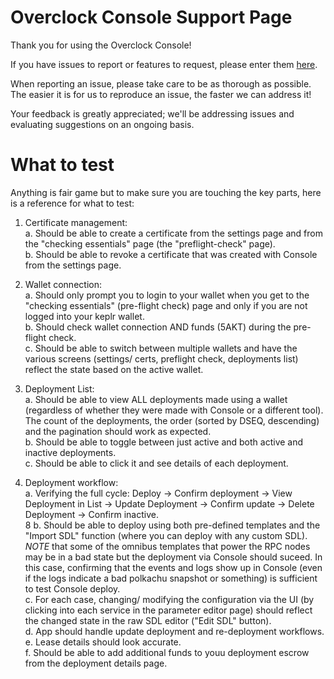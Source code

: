 # Overclock Console Support Page

Thank you for using the Overclock Console!

If you have issues to report or features to request,
please enter them [here](https://github.com/ovrclk/console-support/issues/new/choose).

When reporting an issue, please take care to be as thorough as possible.  The easier
it is for us to reproduce an issue, the faster we can address it!

Your feedback is greatly appreciated; we'll be addressing issues and evaluating
suggestions on an ongoing basis.


# What to test

Anything is fair game but to make sure you are touching the key parts, here is a reference for what to test:

1. Certificate management: <br>
   a. Should be able to create a certificate from the settings page and from the "checking essentials" page (the "preflight-check" page).<br>
   b. Should be able to revoke a certificate that was created with Console from the settings page.<p>
2. Wallet connection: <br>
   a. Should only prompt you to login to your wallet when you get to the "checking essentials" (pre-flight check) page and only if you are not logged into your keplr wallet.<br>
   b. Should check wallet connection AND funds (5AKT) during the pre-flight check.<br>
   c. Should be able to switch between multiple wallets and have the various screens (settings/ certs, preflight check, deployments list) reflect the state based on the active wallet.<p>
3. Deployment List:<br>
   a. Should be able to view ALL deployments made using a wallet (regardless of whether they were made with Console or a different tool). The count of the deployments, the order (sorted by DSEQ, descending) and the pagination should work as expected.<br>
   b. Should be able to toggle between just active and both active and inactive deployments.<br>
   c. Should be able to click it and see details of each deployment.<p>
4. Deployment workflow:<br>
   a. Verifying the full cycle: Deploy -> Confirm deployment -> View Deployment in List -> Update Deployment -> Confirm update -> Delete Deployment -> Confirm inactive.<br>8
   b. Should be able to deploy using both pre-defined templates and the "Import SDL" function (where you can deploy with any custom SDL). *NOTE* that some of the omnibus templates that power the RPC nodes may be in a bad state but the deployment via Console should suceed. In this case, confirming that the events and logs show up in Console (even if the logs indicate a bad polkachu snapshot or something) is sufficient to test Console deploy.<br>
   c. For each case, changing/ modifying the configuration via the UI (by clicking into each service in the parameter editor page) should reflect the changed state in the raw SDL editor ("Edit SDL" button).<br>
   d. App should handle update deployment and re-deployment workflows.<br>
   e. Lease details should look accurate.<br>
   f. Should be able to add additional funds to youu deployment escrow from the deployment details page.<br>
   
